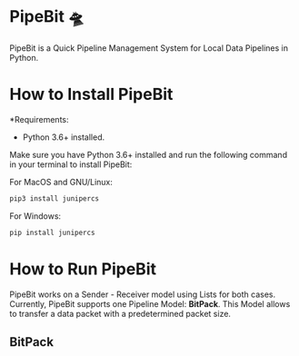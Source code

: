# PipeBit 🛸

PipeBit is a Quick Pipeline Management System for Local Data Pipelines in Python.

How to Install PipeBit
==========

*Requirements: 
- Python 3.6+ installed.

Make sure you have Python 3.6+ installed and run the following command in your terminal to install PipeBit:

For MacOS and GNU/Linux:

```python
pip3 install junipercs
```

For Windows:

```python
pip install junipercs
```

How to Run PipeBit
==========

PipeBit works on a Sender - Receiver model using Lists for both cases. Currently, PipeBit supports one Pipeline Model: **BitPack**. This Model allows to transfer a data packet with a predetermined packet size. 

## BitPack



